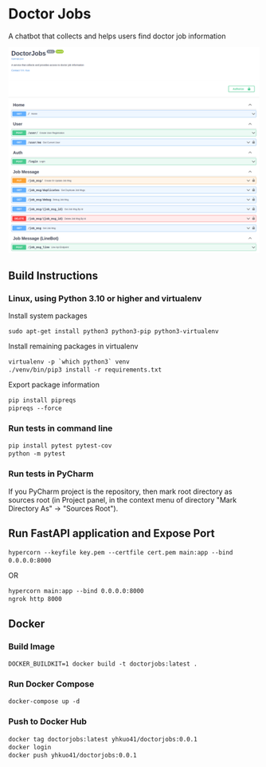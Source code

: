 # Doctor Jobs
A chatbot that collects and helps users find doctor job information

![API Endpoints](./api_screenshot.png)

## Build Instructions

### Linux, using Python 3.10 or higher and virtualenv

Install system packages

    sudo apt-get install python3 python3-pip python3-virtualenv

Install remaining packages in virtualenv

    virtualenv -p `which python3` venv
    ./venv/bin/pip3 install -r requirements.txt

Export package information

    pip install pipreqs
    pipreqs --force
    

### Run tests in command line
    
    pip install pytest pytest-cov
    python -m pytest

### Run tests in PyCharm

If you PyCharm project is the repository, then mark root directory as sources root (in Project panel, in the
context menu of directory "Mark Directory As" -> "Sources Root").

## Run FastAPI application and Expose Port

    hypercorn --keyfile key.pem --certfile cert.pem main:app --bind 0.0.0.0:8000

OR

    hypercorn main:app --bind 0.0.0.0:8000
    ngrok http 8000


## Docker
### Build Image

    DOCKER_BUILDKIT=1 docker build -t doctorjobs:latest .

### Run Docker Compose

    docker-compose up -d

### Push to Docker Hub

    docker tag doctorjobs:latest yhkuo41/doctorjobs:0.0.1
    docker login
    docker push yhkuo41/doctorjobs:0.0.1
    